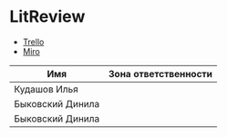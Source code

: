 # LitReview

- [Trello](https://trello.com/b/eGBmH6iz/технологии-программирования)
- [Miro](https://miro.com/app/board/uXjVOJKiZms=/)

| Имя | Зона ответственности | 
|----------------|---------:|
| Кудашов Илья |  | 
| Быковский Динила |  | 
| Быковский Динила |  | 
